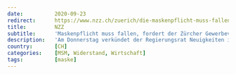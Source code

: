 ```yaml
---
date:          2020-09-23
redirect:      https://www.nzz.ch/zuerich/die-maskenpflicht-muss-fallen-weil-sie-umsaetze-vernichtet-fordert-der-zuercher-gewerbeverband-er-steht-nicht-isoliert-da-ld.1578151
title:         NZZ
subtitle:      'Maskenpflicht muss fallen, fordert der Zürcher Gewerbeverband'
description:   'Am Donnerstag verkündet der Regierungsrat Neuigkeiten in Sachen Corona-Massnahmen. Die Zahl der Ansteckungen im Kanton Zürich ist leicht rückläufig. Der kantonale Gewerbeverband hofft, dass die Maskenpflicht für kleine Detaillisten aufgehoben wird.'
country:       [CH]
categories:    [MSM, Widerstand, Wirtschaft]
tags:          [maske]
---
```

